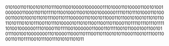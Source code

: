 0101001101100101011011100110010000100000011101000110100001100101001000000110001101101111011001000110010100100000011110110111010001101000011001010010110101110011011100000110100101100011011001010010110101101101011101010111001101110100001011010110011001101100011011110111011101111101001000000111010001101111001000000110001101111001011000100110010101110010010000000110100001100011011100110110010101100011001011100110001101101111001011100111010101101011
